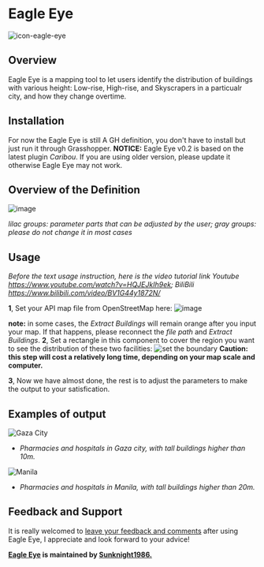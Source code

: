 # Eagle Eye
![icon-eagle-eye](https://user-images.githubusercontent.com/88772212/130043618-0f3d9ee4-57ff-43b3-9ee6-c0e91202c806.png)
## Overview 
Eagle Eye is a mapping tool to let users identify the distribution of buildings with various height: Low-rise, High-rise, and Skyscrapers in a particualr city, and how they change overtime.
## Installation
For now the Eagle Eye is still A GH definition, you don't have to install but just run it through Grasshopper.
**NOTICE:** Eagle Eye v0.2 is based on the latest plugin *Caribou*. If you are using older version, please update it otherwise Eagle Eye may not work.
## Overview of the Definition
![image](https://user-images.githubusercontent.com/88772212/134807127-92d6797b-71ca-4613-8e1b-0db7ec8c8de8.png)

*lilac groups: parameter parts that can be adjusted by the user; gray groups: please do not change it in most cases*
## Usage
*Before the text usage instruction, here is the video tutorial link Youtube https://www.youtube.com/watch?v=HQJEJkIh9ek; BiliBili https://www.bilibili.com/video/BV1G44y1872N/*

**1**, Set your API map file from OpenStreetMap here:
![image](https://user-images.githubusercontent.com/88772212/134807231-cae270ae-4287-44a9-a980-300280e2d387.png)

**note:** in some cases, the *Extract Buildings* will remain orange after you input your map. If that happens, please reconnect the *file path* and *Extract Buildings*.
**2**, Set a rectangle in this component to cover the region you want to see the distribution of these two facilities:
![set the boundary](https://user-images.githubusercontent.com/88772212/130316429-cbba50ee-8416-4fe3-abc4-26971d833792.png)
**Caution: this step will cost a relatively long time, depending on your map scale and computer.**

**3**, Now we have almost done, the rest is to adjust the parameters to make the output to your satisfication.
## Examples of output
![Gaza City](https://user-images.githubusercontent.com/88772212/130319089-3acf6249-dbb8-48d0-b305-e00a4f6b6a7d.png)
- *Pharmacies and hospitals in Gaza city, with tall buildings higher than 10m.*



![Manila](https://user-images.githubusercontent.com/88772212/130318835-6afb4683-319c-4f27-9c4e-e3462bc8b699.png)
- *Pharmacies and hospitals in Manila, with tall buildings higher than 20m.*

## Feedback and Support
It is really welcomed to [leave your feedback and comments](https://github.com/Sunknight1986/Eagle-Eye/discussions) after using Eagle Eye, I appreciate and look forward to your advice!



**[Eagle Eye](https://github.com/Sunknight1986/Eagle-Eye) is maintained by [Sunknight1986.](https://github.com/Sunknight1986)**
